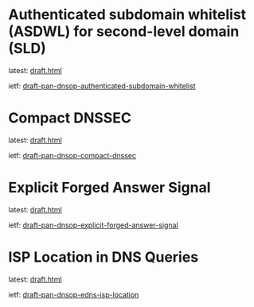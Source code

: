 #  Authenticated subdomain whitelist (ASDWL) for second-level domain (SLD) 

latest: [draft.html](draft-pan-dnsop-authenticated-subdomain-whitelist/draft.html)

ietf: [draft-pan-dnsop-authenticated-subdomain-whitelist](https://datatracker.ietf.org/doc/draft-pan-dnsop-authenticated-subdomain-whitelist/)

# Compact DNSSEC

latest: [draft.html](draft-pan-dnsop-compact-dnssec/draft.html)

ietf: [draft-pan-dnsop-compact-dnssec](https://datatracker.ietf.org/doc/draft-pan-dnsop-compact-dnssec/)

# Explicit Forged Answer Signal

latest: [draft.html](draft-pan-dnsop-explicit-forged-answer-signal/draft.html)

ietf: [draft-pan-dnsop-explicit-forged-answer-signal](https://datatracker.ietf.org/doc/draft-pan-dnsop-explicit-forged-answer-signal/)

# ISP Location in DNS Queries

latest: [draft.html](draft-pan-dnsop-edns-isp-location/draft.html)

ietf: [draft-pan-dnsop-edns-isp-location](https://datatracker.ietf.org/doc/draft-pan-dnsop-edns-isp-location/)

